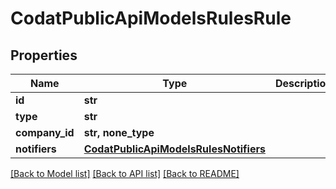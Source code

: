 # CodatPublicApiModelsRulesRule


## Properties
Name | Type | Description | Notes
------------ | ------------- | ------------- | -------------
**id** | **str** |  | 
**type** | **str** |  | 
**company_id** | **str, none_type** |  | [optional] 
**notifiers** | [**CodatPublicApiModelsRulesNotifiers**](CodatPublicApiModelsRulesNotifiers.md) |  | [optional] 

[[Back to Model list]](../README.md#documentation-for-models) [[Back to API list]](../README.md#documentation-for-api-endpoints) [[Back to README]](../README.md)


